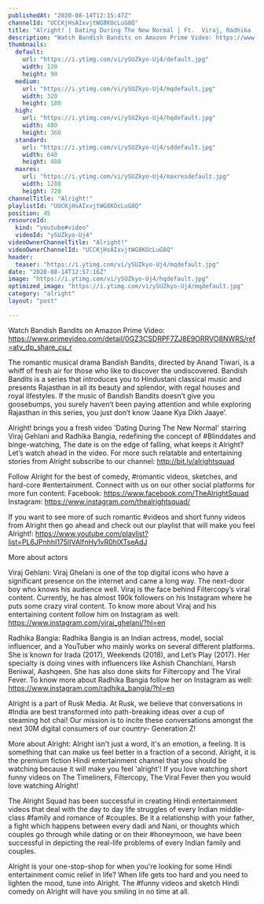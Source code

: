```yaml
---
publishedAt: "2020-08-14T12:15:47Z"
channelId: "UCCKjHsAIxvjtWG8KOcLuG8Q"
title: "Alright! | Dating During The New Normal | Ft.  Viraj, Radhika , Ritwik , Shreya"
description: "Watch Bandish Bandits on Amazon Prime Video: https://www.primevideo.com/detail/0GZ3CSDRPF7ZJ8E9ORRVO8NWRS/ref=atv_dp_share_cu_r\n\nThe romantic musical drama Bandish Bandits, directed by Anand Tiwari, is a whiff of fresh air for those who like to discover the undiscovered. Bandish Bandits is a series that introduces you to Hindustani classical music and presents Rajasthan in all its beauty and splendor, with regal houses and royal lifestyles. If the music of Bandish Bandits doesn’t give you goosebumps, you surely haven’t been paying attention and while exploring Rajasthan in this series, you just don’t know ‘Jaane Kya Dikh Jaaye’.\n\nAlright! brings you a fresh video 'Dating During The New Normal' starring Viraj Gehlani and Radhika Bangia, redefining the concept of #Blinddates and binge-watching, The date is on the edge of falling, what keeps it Alright? Let’s watch ahead in the video. For more such relatable and entertaining stories from Alright subscribe to our channel: http://bit.ly/alrightsquad \n\nFollow Alright for the best of comedy, #romantic videos, sketches, and hard-core #entertainment. Connect with us on our other social platforms for more fun content: \nFacebook: https://www.facebook.com/TheAlrightSquad\nInstagram: https://www.instagram.com/thealrightsquad/\n\nIf you want to see more of such romantic #videos and short funny videos from Alright then go ahead and check out our playlist that will make you feel Alright!:  https://www.youtube.com/playlist?list=PL6JPnhhI175lIVAlfnHy1vR0hlXTseAdJ\n\nMore about actors\n\nViraj Gehlani: Viraj Ghelani is one of the top digital icons who have a significant presence on the internet and came a long way. The next-door boy who knows his audience well. Viraj is the face behind Filtercopy’s viral content. Currently, he has almost 190k followers on his Instagram where he puts some crazy viral content. To know more about Viraj and his entertaining content follow him on Instagram as well: https://www.instagram.com/viraj_ghelani/?hl=en\n\nRadhika Bangia: Radhika Bangia is an Indian actress, model, social influencer, and a YouTuber who mainly works on several different platforms. She is known for Irada (2017), Weekends (2018), and Let’s Play (2017). Her specialty is doing vines with influencers like Ashish Chanchlani, Harsh Beniwal, Aashqeen. She has also done skits for Filtercopy and The Viral Fever. To know more about Radhika Bangia follow her on Instagram as well: https://www.instagram.com/radhika_bangia/?hl=en\n\nAlright is a part of Rusk Media. At Rusk, we believe that conversations in #India are best transformed into path-breaking ideas over a cup of steaming hot chai! Our mission is to incite these conversations amongst the next 30M digital consumers of our country- Generation Z!\n\nMore about Alright: Alright isn't just a word, it's an emotion, a feeling. It is something that can make us feel better in a fraction of a second. Alright, it is the premium fiction Hindi entertainment channel that you should be watching because it will make you feel 'alright'! If you love watching short funny videos on The Timeliners, Filtercopy, The Viral Fever then you would love watching Alright!\n\nThe Alright Squad has been successful in creating Hindi entertainment videos that deal with the day to day life struggles of every Indian middle-class #family and romance of #couples. Be it a relationship with your father, a fight which happens between every dadi and Nani, or thoughts which couples go through while dating or on their #honeymoon, we have been successful in depicting the real-life problems of every Indian family and couples.\n\nAlright is your one-stop-shop for when you're looking for some Hindi entertainment comic relief in life? When life gets too hard and you need to lighten the mood, tune into Alright. The #funny videos and sketch Hindi comedy on Alright will have you smiling in no time at all."
thumbnails:
  default:
    url: "https://i.ytimg.com/vi/ySUZkyo-Uj4/default.jpg"
    width: 120
    height: 90
  medium:
    url: "https://i.ytimg.com/vi/ySUZkyo-Uj4/mqdefault.jpg"
    width: 320
    height: 180
  high:
    url: "https://i.ytimg.com/vi/ySUZkyo-Uj4/hqdefault.jpg"
    width: 480
    height: 360
  standard:
    url: "https://i.ytimg.com/vi/ySUZkyo-Uj4/sddefault.jpg"
    width: 640
    height: 480
  maxres:
    url: "https://i.ytimg.com/vi/ySUZkyo-Uj4/maxresdefault.jpg"
    width: 1280
    height: 720
channelTitle: "Alright!"
playlistId: "UUCKjHsAIxvjtWG8KOcLuG8Q"
position: 45
resourceId:
  kind: "youtube#video"
  videoId: "ySUZkyo-Uj4"
videoOwnerChannelTitle: "Alright!"
videoOwnerChannelId: "UCCKjHsAIxvjtWG8KOcLuG8Q"
header:
  teaser: "https://i.ytimg.com/vi/ySUZkyo-Uj4/mqdefault.jpg"
date: "2020-08-14T12:57:16Z"
image: "https://i.ytimg.com/vi/ySUZkyo-Uj4/hqdefault.jpg"
optimized_image: "https://i.ytimg.com/vi/ySUZkyo-Uj4/mqdefault.jpg"
category: "alright"
layout: "post"

---
```

Watch Bandish Bandits on Amazon Prime Video: https://www.primevideo.com/detail/0GZ3CSDRPF7ZJ8E9ORRVO8NWRS/ref=atv_dp_share_cu_r

The romantic musical drama Bandish Bandits, directed by Anand Tiwari, is a whiff of fresh air for those who like to discover the undiscovered. Bandish Bandits is a series that introduces you to Hindustani classical music and presents Rajasthan in all its beauty and splendor, with regal houses and royal lifestyles. If the music of Bandish Bandits doesn’t give you goosebumps, you surely haven’t been paying attention and while exploring Rajasthan in this series, you just don’t know ‘Jaane Kya Dikh Jaaye’.

Alright! brings you a fresh video 'Dating During The New Normal' starring Viraj Gehlani and Radhika Bangia, redefining the concept of #Blinddates and binge-watching, The date is on the edge of falling, what keeps it Alright? Let’s watch ahead in the video. For more such relatable and entertaining stories from Alright subscribe to our channel: http://bit.ly/alrightsquad 

Follow Alright for the best of comedy, #romantic videos, sketches, and hard-core #entertainment. Connect with us on our other social platforms for more fun content: 
Facebook: https://www.facebook.com/TheAlrightSquad
Instagram: https://www.instagram.com/thealrightsquad/

If you want to see more of such romantic #videos and short funny videos from Alright then go ahead and check out our playlist that will make you feel Alright!:  https://www.youtube.com/playlist?list=PL6JPnhhI175lIVAlfnHy1vR0hlXTseAdJ

More about actors

Viraj Gehlani: Viraj Ghelani is one of the top digital icons who have a significant presence on the internet and came a long way. The next-door boy who knows his audience well. Viraj is the face behind Filtercopy’s viral content. Currently, he has almost 190k followers on his Instagram where he puts some crazy viral content. To know more about Viraj and his entertaining content follow him on Instagram as well: https://www.instagram.com/viraj_ghelani/?hl=en

Radhika Bangia: Radhika Bangia is an Indian actress, model, social influencer, and a YouTuber who mainly works on several different platforms. She is known for Irada (2017), Weekends (2018), and Let’s Play (2017). Her specialty is doing vines with influencers like Ashish Chanchlani, Harsh Beniwal, Aashqeen. She has also done skits for Filtercopy and The Viral Fever. To know more about Radhika Bangia follow her on Instagram as well: https://www.instagram.com/radhika_bangia/?hl=en

Alright is a part of Rusk Media. At Rusk, we believe that conversations in #India are best transformed into path-breaking ideas over a cup of steaming hot chai! Our mission is to incite these conversations amongst the next 30M digital consumers of our country- Generation Z!

More about Alright: Alright isn't just a word, it's an emotion, a feeling. It is something that can make us feel better in a fraction of a second. Alright, it is the premium fiction Hindi entertainment channel that you should be watching because it will make you feel 'alright'! If you love watching short funny videos on The Timeliners, Filtercopy, The Viral Fever then you would love watching Alright!

The Alright Squad has been successful in creating Hindi entertainment videos that deal with the day to day life struggles of every Indian middle-class #family and romance of #couples. Be it a relationship with your father, a fight which happens between every dadi and Nani, or thoughts which couples go through while dating or on their #honeymoon, we have been successful in depicting the real-life problems of every Indian family and couples.

Alright is your one-stop-shop for when you're looking for some Hindi entertainment comic relief in life? When life gets too hard and you need to lighten the mood, tune into Alright. The #funny videos and sketch Hindi comedy on Alright will have you smiling in no time at all.